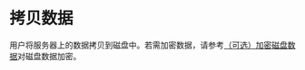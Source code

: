 # 拷贝数据<a name="ZH-CN_TOPIC_0098442992"></a>

用户将服务器上的数据拷贝到磁盘中。若需加密数据，请参考[（可选）加密磁盘数据](（可选）加密磁盘数据.md)对磁盘数据加密。

